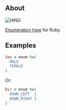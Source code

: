 ## About
![lANG](https://img.shields.io/badge/LANG-RUBY-red?style=for-the-badge&logo=appveyo)

[Enumeration type](https://docs.microsoft.com/pt-br/dotnet/csharp/language-reference/builtin-types/enum) for Ruby.

## Examples
```Ruby
Sex = enum %w(
  MALE
  FEMALE
)
```
Or:
```Ruby
Dir = enum %w(
  DOWN_LEFT  1
  DOWN_RIGHT 3
)
```
